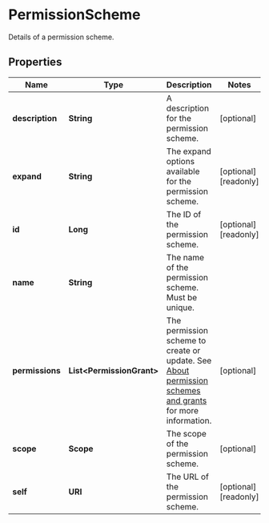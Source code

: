 

# PermissionScheme

Details of a permission scheme.

## Properties

| Name | Type | Description | Notes |
|------------ | ------------- | ------------- | -------------|
|**description** | **String** | A description for the permission scheme. |  [optional] |
|**expand** | **String** | The expand options available for the permission scheme. |  [optional] [readonly] |
|**id** | **Long** | The ID of the permission scheme. |  [optional] [readonly] |
|**name** | **String** | The name of the permission scheme. Must be unique. |  |
|**permissions** | **List&lt;PermissionGrant&gt;** | The permission scheme to create or update. See [About permission schemes and grants](../api-group-permission-schemes/#about-permission-schemes-and-grants) for more information. |  [optional] |
|**scope** | **Scope** | The scope of the permission scheme. |  [optional] |
|**self** | **URI** | The URL of the permission scheme. |  [optional] [readonly] |



